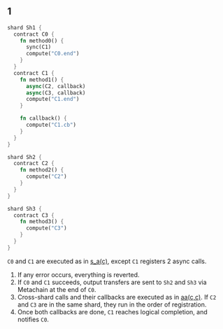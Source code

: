 
## 1

```rust
shard Sh1 {
  contract C0 {
    fn method0() {
      sync(C1)
      compute("C0.end")
    }
  }
  contract C1 {
    fn method1() {
      async(C2, callback)
      async(C3, callback)
      compute("C1.end")
    }

    fn callback() {
      compute("C1.cb")
    }
  }
}

shard Sh2 {
  contract C2 {
    fn method2() {
      compute("C2")
    }
  }
}

shard Sh3 {
  contract C3 {
    fn method3() {
      compute("C3")
    }
  }
}

```

`C0` and `C1` are executed as in [s_a(c)](s_a(c).md), except `C1` registers 2 async calls.

1. If any error occurs, everything is reverted.
2. If `C0` and `C1` succeeds, output transfers are sent to `Sh2` and `Sh3` via Metachain at the end of `C0`.
3. Cross-shard calls and their callbacks are executed as in [aa(c,c)](aa(c,c).md). If `C2` and `C3` are in the same shard, they run in the order of registration.
4. Once both callbacks are done, `C1` reaches logical completion, and notifies `C0`.
